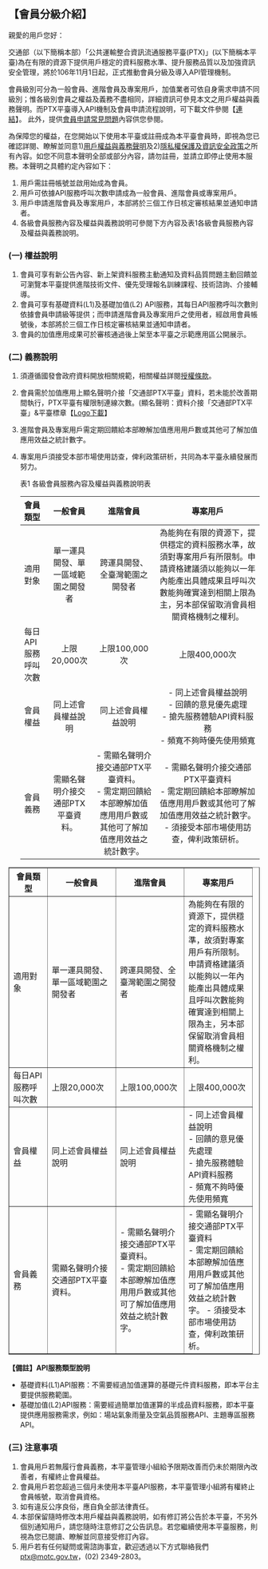 ## 【會員分級介紹】

親愛的用戶您好：

交通部（以下簡稱本部）「公共運輸整合資訊流通服務平臺(PTX)」(以下簡稱本平臺)為在有限的資源下提供用戶穩定的資料服務水準、提升服務品質以及加強資訊安全管理，將於106年11月1日起，正式推動會員分級及導入API管理機制。

會員級別可分為一般會員、進階會員及專案用戶，加值業者可依自身需求申請不同級別；惟各級別會員之權益及義務不盡相同，詳細資訊可參見本文之用戶權益與義務聲明。而PTX平臺導入API機制及會員申請流程說明，可下載文件參閱【<a href="https://ptx.transportdata.tw/PTX/Uploads/Announcement/ed3cc379-3897-4079-a56c-3e9addf9d632.pdf">連結</a>】。
此外，提供<a href="https://ptx.transportdata.tw/PTX/Common/MemberFAQ">會員申請常見問題</a>內容供您參閱。

為保障您的權益，在您開始以下使用本平臺或註冊成為本平臺會員時，即視為您已確認詳閱、瞭解並同意1)<a href="https://ptx.transportdata.tw/PTX/Static/memberPolicy.html">用戶權益與義務聲明</a>及2)<a href="https://ptx.transportdata.tw/PTX/APIS/Privacy">隱私權保護及資訊安全政策</a>之所有內容。如您不同意本聲明全部或部分內容，請勿註冊，並請立即停止使用本服務。本聲明之具體約定內容如下：

1.	用戶需註冊帳號並啟用始成為會員。
2.	用戶可依據API服務呼叫次數申請成為一般會員、進階會員或專案用戶。
3.	用戶申請進階會員及專案用戶，本部將於三個工作日核定審核結果並通知申請者。
4.	各級會員服務內容及權益與義務說明可參閱下方內容及表1各級會員服務內容及權益與義務說明。

### (一)	權益說明
1.	會員可享有新公告內容、新上架資料服務主動通知及資料品質問題主動回饋並可瀏覽本平臺提供進階技術文件、優先受理報名訓練課程、技術諮詢、介接輔導。
2.	會員可享有基礎資料(L1)及基礎加值(L2) API服務，其每日API服務呼叫次數則依據會員申請級等提供；而申請進階會員及專案用戶之使用者，經啟用會員帳號後，本部將於三個工作日核定審核結果並通知申請者。
3.	會員的加值應用成果可於審核通過後上架至本平臺之示範應用區公開展示。

### (二)	義務說明
1. 須遵循國發會政府資料開放相關規範，相關權益詳閱<a href="https://ptx.transportdata.tw/PTX/APIS/Terms">授權條款</a>。
2. 會員需於加值應用上顯名聲明介接「交通部PTX平臺」資料，若未能於改善期間執行，PTX平臺有權限制連線次數。(顯名聲明：資料介接「交通部PTX平臺」&平臺標章【<a href="http://ptx.transportdata.tw/PTX/logo.png">Logo下載</a>】
3. 進階會員及專案用戶需定期回饋給本部瞭解加值應用用戶數或其他可了解加值應用效益之統計數字。
4. 專案用戶須接受本部市場使用訪查，俾利政策研析，共同為本平臺永續發展而努力。


   表1 各級會員服務內容及權益與義務說明表

   |會員類型|一般會員|進階會員|專案用戶|
    | :------------ |:---------------:| :---------------:|:---------------:|
    |適用對象|單一運具開發、單一區域範圍之開發者| 跨運具開發、全臺灣範圍之開發者 |為能夠在有限的資源下，提供穩定的資料服務水準，故須對專案用戶有所限制。申請資格建議須以能夠以一年內能產出具體成果且呼叫次數能夠確實達到相關上限為主，另本部保留取消會員相關資格機制之權利。|
	|每日API服務呼叫次數 | 上限20,000次|上限100,000次 |  上限400,000次|
    | 會員權益  | 同上述會員權益說明  |  同上述會員權益說明  |  - 同上述會員權益說明 <br> - 回饋的意見優先處理<br> -  搶先服務體驗API資料服務<br> - 頻寬不夠時優先使用頻寬 |
	|  會員義務  | 需顯名聲明介接交通部PTX平臺資料。 |  - 需顯名聲明介接交通部PTX平臺資料。<br> - 需定期回饋給本部瞭解加值應用用戶數或其他可了解加值應用效益之統計數字。 | - 需顯名聲明介接交通部PTX平臺資料<br> - 需定期回饋給本部瞭解加值應用用戶數或其他可了解加值應用效益之統計數字。 - 須接受本部市場使用訪查，俾利政策研析。



<body>
<table border="1">
<tr><center><th width="60">會員類型</th><th width="120">一般會員</th><th width="120">進階會員</th><th width="120">專案用戶</th></center></tr>
<tr><center><td height="120">適用對象</td><td>單一運具開發、單一區域範圍之開發者</td><td>跨運具開發、全臺灣範圍之開發者</td><td>為能夠在有限的資源下，提供穩定的資料服務水準，故須對專案用戶有所限制。申請資格建議須以能夠以一年內能產出具體成果且呼叫次數能夠確實達到相關上限為主，另本部保留取消會員相關資格機制之權利。</td></center></tr>
<tr><center><td height="50">每日API服務呼叫次數</td><td>上限20,000次</td><td>上限100,000次</td><td>上限400,000次</td></center></tr>
<tr><center><td height="80">會員權益</td><td>同上述會員權益說明</td><td>同上述會員權益說明</td><td> - 同上述會員權益說明 <br> - 回饋的意見優先處理<br> -  搶先服務體驗API資料服務<br> - 頻寬不夠時優先使用頻寬</td></center></tr>
<tr><center><td height="100">會員義務</td><td>需顯名聲明介接交通部PTX平臺資料。</td><td>- 需顯名聲明介接交通部PTX平臺資料。<br> - 需定期回饋給本部瞭解加值應用用戶數或其他可了解加值應用效益之統計數字。</td><td>- 需顯名聲明介接交通部PTX平臺資料<br> - 需定期回饋給本部瞭解加值應用用戶數或其他可了解加值應用效益之統計數字。 - 須接受本部市場使用訪查，俾利政策研析。</td></center></tr>
</table>
</body>


**【備註】API服務類型說明**
 
- 基礎資料(L1)API服務：不需要經過加值運算的基礎元件資料服務，即本平台主要提供服務範圍。 
- 基礎加值(L2)API服務：需要經過簡單加值運算的半成品資料服務，即本平臺提供應用服務需求，例如：場站氣象雨量及空氣品質服務API、主題專區服務API。
 


### (三)	注意事項
1.	會員用戶若無履行會員義務，本平臺管理小組給予限期改善而仍未於期限內改善者，有權終止會員權益。
2.	會員用戶若您超過三個月未使用本平臺API服務，本平臺管理小組將有權終止會員帳號，取消會員資格。
3.	如有違反公序良俗，應自負全部法律責任。
4.	本部保留隨時修改本用戶權益與義務說明，如有修訂將公告於本平臺，不另外個別通知用戶，請您隨時注意修訂之公告訊息。若您繼續使用本平臺服務，則視為您已閱讀、瞭解並同意接受修訂內容。
5.	用戶若有任何疑問或需諮詢事宜，歡迎透過以下方式聯絡我們
ptx@motc.gov.tw，(02) 2349-2803。
